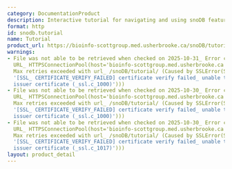 ```yaml
---
category: DocumentationProduct
description: Interactive tutorial for navigating and using snoDB features
format: http
id: snodb.tutorial
name: Tutorial
product_url: https://bioinfo-scottgroup.med.usherbrooke.ca/snoDB/tutorial/
warnings:
- File was not able to be retrieved when checked on 2025-10-31_ Error connecting to
  URL_ HTTPSConnectionPool(host='bioinfo-scottgroup.med.usherbrooke.ca', port=443)_
  Max retries exceeded with url_ /snoDB/tutorial/ (Caused by SSLError(SSLCertVerificationError(1,
  '[SSL_ CERTIFICATE_VERIFY_FAILED] certificate verify failed_ unable to get local
  issuer certificate (_ssl.c_1000)')))
- File was not able to be retrieved when checked on 2025-10-30_ Error connecting to
  URL_ HTTPSConnectionPool(host='bioinfo-scottgroup.med.usherbrooke.ca', port=443)_
  Max retries exceeded with url_ /snoDB/tutorial/ (Caused by SSLError(SSLCertVerificationError(1,
  '[SSL_ CERTIFICATE_VERIFY_FAILED] certificate verify failed_ unable to get local
  issuer certificate (_ssl.c_1000)')))
- File was not able to be retrieved when checked on 2025-10-30_ Error connecting to
  URL_ HTTPSConnectionPool(host='bioinfo-scottgroup.med.usherbrooke.ca', port=443)_
  Max retries exceeded with url_ /snoDB/tutorial/ (Caused by SSLError(SSLCertVerificationError(1,
  '[SSL_ CERTIFICATE_VERIFY_FAILED] certificate verify failed_ unable to get local
  issuer certificate (_ssl.c_1017)')))
layout: product_detail
---
```

